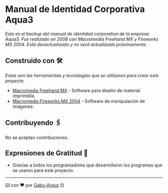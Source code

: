 # Manual de Identidad Corporativa Aqua3

_Este es el backup del manual de identidad corporativa de la empresa Aqua3. Fue realizado en 2008 con Macromedia Freehand MX y Fireworks MX 2004. Está desactualizado y no será actualizado próximamente._

## Construido con 🛠️

_Estas son las herramientas y tecnologías que se utilizaron para crear este proyecto._

* [Macromedia Freehand MX](https://web.archive.org/web/20040211095232/http://www.macromedia.com/software/freehand/) - Software para diseño de material imprimible.
* [Macromedia Fireworks MX 2004](https://web.archive.org/web/20040202174654/http://www.macromedia.com/software/fireworks/) - Software de manipulación de imágenes.

## Contribuyendo 🖇️

No se aceptan contribuciones.

## Expresiones de Gratitud 🎁

* Gracias a todos los programadores que desarrollaron los programas que se usaron para este proyecto.


---
⌨️ con ❤️ por [Gabo-Araya](https://github.com/Gabo-araya) 😊

